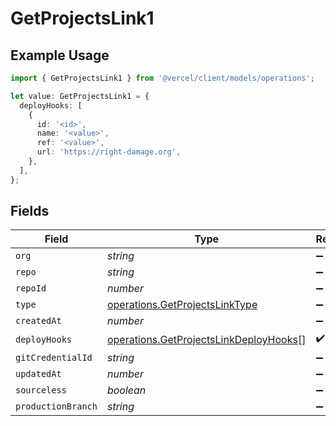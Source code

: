 # GetProjectsLink1

## Example Usage

```typescript
import { GetProjectsLink1 } from '@vercel/client/models/operations';

let value: GetProjectsLink1 = {
  deployHooks: [
    {
      id: '<id>',
      name: '<value>',
      ref: '<value>',
      url: 'https://right-damage.org',
    },
  ],
};
```

## Fields

| Field              | Type                                                                                             | Required           | Description |
| ------------------ | ------------------------------------------------------------------------------------------------ | ------------------ | ----------- |
| `org`              | _string_                                                                                         | :heavy_minus_sign: | N/A         |
| `repo`             | _string_                                                                                         | :heavy_minus_sign: | N/A         |
| `repoId`           | _number_                                                                                         | :heavy_minus_sign: | N/A         |
| `type`             | [operations.GetProjectsLinkType](../../models/operations/getprojectslinktype.md)                 | :heavy_minus_sign: | N/A         |
| `createdAt`        | _number_                                                                                         | :heavy_minus_sign: | N/A         |
| `deployHooks`      | [operations.GetProjectsLinkDeployHooks](../../models/operations/getprojectslinkdeployhooks.md)[] | :heavy_check_mark: | N/A         |
| `gitCredentialId`  | _string_                                                                                         | :heavy_minus_sign: | N/A         |
| `updatedAt`        | _number_                                                                                         | :heavy_minus_sign: | N/A         |
| `sourceless`       | _boolean_                                                                                        | :heavy_minus_sign: | N/A         |
| `productionBranch` | _string_                                                                                         | :heavy_minus_sign: | N/A         |
